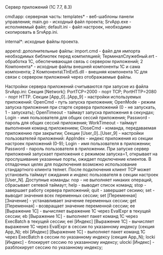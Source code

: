 Сервер приложений (1С 7.7, 8.3)

cmd\app: серверная часть:
  templates\* - веб-шаблоны панели управления;
  main.go - исходный файл проекта;
  SrvApp.exe - исполняемый файл;
  default.ini - файл настроек, необходимо скопировать в SrvApp.ini.

internal\*: исходные файлы проекта.

append: дополнительные файлы:
  import.cmd - файл для импорта необходимых библиотек перед компиляцией;
  ТерминалСлужебный.ert - обработка 1С, обеспечивающая связь с сервером приложений;
  2 Компонента\* - исходные файлы внешней компоненты 1С и сама компонента;
  2 Компонента\TlnExt5.dll - внешняя компонента 1С для связи с сервером приложений через отображаемые файлы.

Настройки сервера приложений считываются при запуске из файла SrvApp.ini:
  Секция [Network]:
    PortTCP=2000 - порт TCP;
    PortHTTP=2080 - порт HTTP.
  Секции [App_0]..[App_9] - настройки используемых приложений:
    OpenCmd - путь запуска приложения;
    OpenMode - режим запуска приложения при старте сервера приложений (0 - не запускать, 1 - запускать);
    OpenTimeout - таймаут запуска приложения в секундах;
    Login - имя пользователя для общих сессий приложения;
    Password - пароль для общих сессий приложения;
    WorkTimeout - таймаут выполнения команд приложением;
    CloseCmd - команда, передаваемая приложению при закрытии;
  Секции [User_0]..[User_9] - настройки пользователей приложений:
    AppIndex - индекс приложения из секции настроек приложений (0-9);
    Login - имя пользователя в приложении;
    Password - пароль пользователя в приложении.
  При запуске сервер приложений запускает приложения с режимом запуска=1, открывает на прослушивание указанные порты, ожидает подключение клиентов. В отладочных целях для подключения возможно использование стандартного клиента телнет. После подключения клиент TCP может установить таймаут ожидания и индекс пользователя в секции настроек [User_N]. Доступные команды:
  nop - не выполняет никаких операций, сбрасывает сетевой таймаут;
  help - выводит список команд;
  stop - завершает работу сервера приложений;
  quit - завершает сесиию;
  set - выводит значения всех переменных сессии;
  set [Переменная] [Значение] - устанавливает значение переменных сессии;
  get [Переменная] - возвращает значение переменной сессии;
  ee [Выражение 1С] - вычисляет выражение 1С через EvalExpr в текущей сессии;
  eb [Выражение 1С] - выполняет пакет команд 1С через ExecBatch в текущей сессии;
  eei [Индекс] [Выражение 1С] - вычисляет выражение 1С через EvalExpr в сессии по указанному индексу (секция App_N);
  ebi [Индекс] [Выражение 1С] - выполняет пакет команд 1С через ExecBatch в сессии  по указанному индексу (секция App_N);
  locki [Индекс] - блокирует сессию по указанному индексу;
  ulocki [Индекс] - разблокирует сессию по указанному индексу;
